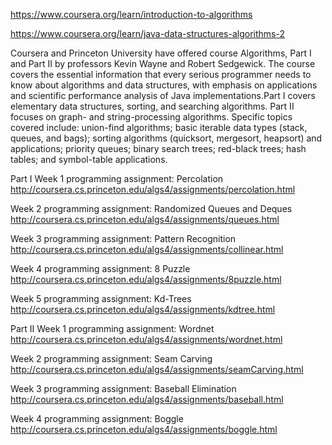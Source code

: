 https://www.coursera.org/learn/introduction-to-algorithms

https://www.coursera.org/learn/java-data-structures-algorithms-2

Coursera and Princeton University have offered course Algorithms, Part I and Part II by professors Kevin Wayne and Robert Sedgewick.
The course covers the essential information that every serious programmer needs to know about algorithms and data structures, with emphasis on applications and scientific performance analysis of Java implementations.Part I covers elementary data structures, sorting, and searching algorithms. Part II focuses on graph- and string-processing algorithms.
Specific topics covered include: union-find algorithms; basic iterable data types (stack, queues, and bags); sorting algorithms (quicksort, mergesort, heapsort) and applications; priority queues; binary search trees; red-black trees; hash tables; and symbol-table applications.

Part I
Week 1 programming assignment: Percolation
http://coursera.cs.princeton.edu/algs4/assignments/percolation.html

Week 2 programming assignment: Randomized Queues and Deques
http://coursera.cs.princeton.edu/algs4/assignments/queues.html

Week 3 programming assignment: Pattern Recognition
http://coursera.cs.princeton.edu/algs4/assignments/collinear.html

Week 4 programming assignment: 8 Puzzle
http://coursera.cs.princeton.edu/algs4/assignments/8puzzle.html

Week 5 programming assignment: Kd-Trees
http://coursera.cs.princeton.edu/algs4/assignments/kdtree.html

Part II
Week 1 programming assignment: Wordnet
http://coursera.cs.princeton.edu/algs4/assignments/wordnet.html

Week 2 programming assignment: Seam Carving
http://coursera.cs.princeton.edu/algs4/assignments/seamCarving.html

Week 3 programming assignment: Baseball Elimination
http://coursera.cs.princeton.edu/algs4/assignments/baseball.html

Week 4 programming assignment: Boggle 
http://coursera.cs.princeton.edu/algs4/assignments/boggle.html
